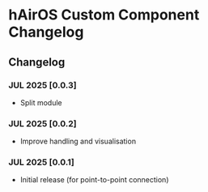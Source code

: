 # hAirOS Custom Component Changelog

## Changelog

### JUL 2025 [0.0.3]

- Split module

### JUL 2025 [0.0.2]

- Improve handling and visualisation

### JUL 2025 [0.0.1]

- Initial release (for point-to-point connection)
